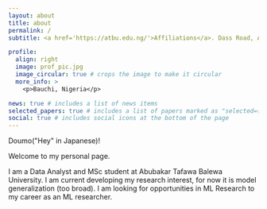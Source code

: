 ```yaml
---
layout: about
title: about
permalink: /
subtitle: <a href='https://atbu.edu.ng/'>Affiliations</a>. Dass Road, Abubakar Tafawa Balewa University.

profile:
  align: right
  image: prof_pic.jpg
  image_circular: true # crops the image to make it circular
  more_info: >
    <p>Bauchi, Nigeria</p>

news: true # includes a list of news items
selected_papers: true # includes a list of papers marked as "selected={true}"
social: true # includes social icons at the bottom of the page
---
```


Doumo("Hey" in Japanese)!

Welcome to my personal page.

I am a Data Analyst and MSc student at Abubakar Tafawa Balewa University. I am current developing my research interest, for now it is model generalization (too broad).
I am looking for opportunities in ML Research to my career as an ML researcher.
